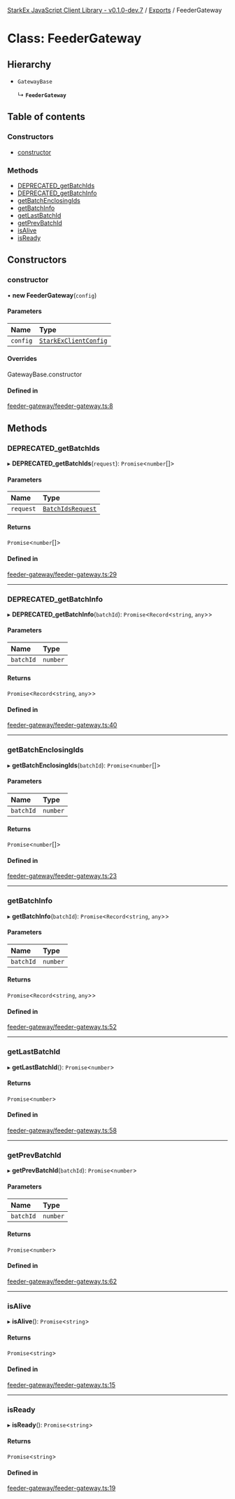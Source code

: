 [StarkEx JavaScript Client Library - v0.1.0-dev.7](../README.md) / [Exports](../modules.md) / FeederGateway

# Class: FeederGateway

## Hierarchy

- `GatewayBase`

  ↳ **`FeederGateway`**

## Table of contents

### Constructors

- [constructor](FeederGateway.md#constructor)

### Methods

- [DEPRECATED_getBatchIds](FeederGateway.md#deprecated_getbatchids)
- [DEPRECATED_getBatchInfo](FeederGateway.md#deprecated_getbatchinfo)
- [getBatchEnclosingIds](FeederGateway.md#getbatchenclosingids)
- [getBatchInfo](FeederGateway.md#getbatchinfo)
- [getLastBatchId](FeederGateway.md#getlastbatchid)
- [getPrevBatchId](FeederGateway.md#getprevbatchid)
- [isAlive](FeederGateway.md#isalive)
- [isReady](FeederGateway.md#isready)

## Constructors

### constructor

• **new FeederGateway**(`config`)

#### Parameters

| Name     | Type                                                          |
| :------- | :------------------------------------------------------------ |
| `config` | [`StarkExClientConfig`](../interfaces/StarkExClientConfig.md) |

#### Overrides

GatewayBase.constructor

#### Defined in

[feeder-gateway/feeder-gateway.ts:8](https://github.com/starkware-libs/starkex-js/blob/26f82a7/src/lib/feeder-gateway/feeder-gateway.ts#L8)

## Methods

### DEPRECATED_getBatchIds

▸ **DEPRECATED_getBatchIds**(`request`): `Promise`<`number`[]\>

#### Parameters

| Name      | Type                                                  |
| :-------- | :---------------------------------------------------- |
| `request` | [`BatchIdsRequest`](../interfaces/BatchIdsRequest.md) |

#### Returns

`Promise`<`number`[]\>

#### Defined in

[feeder-gateway/feeder-gateway.ts:29](https://github.com/starkware-libs/starkex-js/blob/26f82a7/src/lib/feeder-gateway/feeder-gateway.ts#L29)

---

### DEPRECATED_getBatchInfo

▸ **DEPRECATED_getBatchInfo**(`batchId`): `Promise`<`Record`<`string`, `any`\>\>

#### Parameters

| Name      | Type     |
| :-------- | :------- |
| `batchId` | `number` |

#### Returns

`Promise`<`Record`<`string`, `any`\>\>

#### Defined in

[feeder-gateway/feeder-gateway.ts:40](https://github.com/starkware-libs/starkex-js/blob/26f82a7/src/lib/feeder-gateway/feeder-gateway.ts#L40)

---

### getBatchEnclosingIds

▸ **getBatchEnclosingIds**(`batchId`): `Promise`<`number`[]\>

#### Parameters

| Name      | Type     |
| :-------- | :------- |
| `batchId` | `number` |

#### Returns

`Promise`<`number`[]\>

#### Defined in

[feeder-gateway/feeder-gateway.ts:23](https://github.com/starkware-libs/starkex-js/blob/26f82a7/src/lib/feeder-gateway/feeder-gateway.ts#L23)

---

### getBatchInfo

▸ **getBatchInfo**(`batchId`): `Promise`<`Record`<`string`, `any`\>\>

#### Parameters

| Name      | Type     |
| :-------- | :------- |
| `batchId` | `number` |

#### Returns

`Promise`<`Record`<`string`, `any`\>\>

#### Defined in

[feeder-gateway/feeder-gateway.ts:52](https://github.com/starkware-libs/starkex-js/blob/26f82a7/src/lib/feeder-gateway/feeder-gateway.ts#L52)

---

### getLastBatchId

▸ **getLastBatchId**(): `Promise`<`number`\>

#### Returns

`Promise`<`number`\>

#### Defined in

[feeder-gateway/feeder-gateway.ts:58](https://github.com/starkware-libs/starkex-js/blob/26f82a7/src/lib/feeder-gateway/feeder-gateway.ts#L58)

---

### getPrevBatchId

▸ **getPrevBatchId**(`batchId`): `Promise`<`number`\>

#### Parameters

| Name      | Type     |
| :-------- | :------- |
| `batchId` | `number` |

#### Returns

`Promise`<`number`\>

#### Defined in

[feeder-gateway/feeder-gateway.ts:62](https://github.com/starkware-libs/starkex-js/blob/26f82a7/src/lib/feeder-gateway/feeder-gateway.ts#L62)

---

### isAlive

▸ **isAlive**(): `Promise`<`string`\>

#### Returns

`Promise`<`string`\>

#### Defined in

[feeder-gateway/feeder-gateway.ts:15](https://github.com/starkware-libs/starkex-js/blob/26f82a7/src/lib/feeder-gateway/feeder-gateway.ts#L15)

---

### isReady

▸ **isReady**(): `Promise`<`string`\>

#### Returns

`Promise`<`string`\>

#### Defined in

[feeder-gateway/feeder-gateway.ts:19](https://github.com/starkware-libs/starkex-js/blob/26f82a7/src/lib/feeder-gateway/feeder-gateway.ts#L19)
